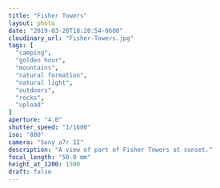 ```yaml
---
title: "Fisher Towers"
layout: photo
date: "2019-03-28T18:20:54-0600"
cloudinary_url: "Fisher-Towers.jpg"
tags: [
  "camping",
  "golden hour",
  "mountains",
  "natural formation",
  "natural light",
  "outdoors",
  "rocks",
  "upload"
]
aperture: "4.0"
shutter_speed: "1/1600"
iso: "800"
camera: "Sony a7r II"
description: "A view of part of Fisher Towers at sunset."
focal_length: "50.0 mm"
height_at_1200: 1500
draft: false
---
```

